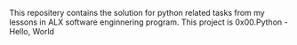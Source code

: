 This repositery contains the solution for python related tasks from my lessons in ALX software enginnering program. This project is 0x00.Python - Hello, World
